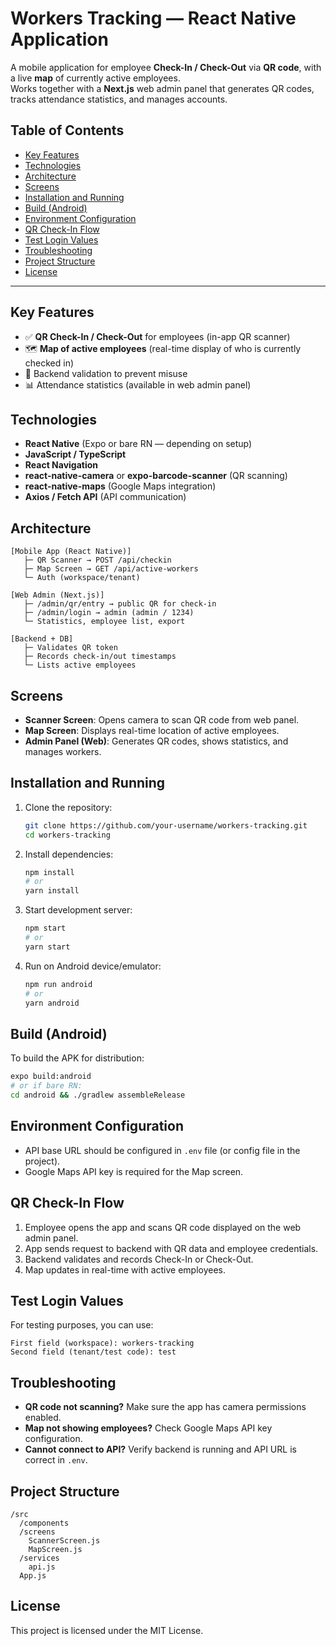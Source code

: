 # Workers Tracking — React Native Application

A mobile application for employee **Check-In / Check-Out** via **QR code**, with a live **map** of currently active employees.  
Works together with a **Next.js** web admin panel that generates QR codes, tracks attendance statistics, and manages accounts.

## Table of Contents
- [Key Features](#key-features)
- [Technologies](#technologies)
- [Architecture](#architecture)
- [Screens](#screens)
- [Installation and Running](#installation-and-running)
- [Build (Android)](#build-android)
- [Environment Configuration](#environment-configuration)
- [QR Check-In Flow](#qr-check-in-flow)
- [Test Login Values](#test-login-values)
- [Troubleshooting](#troubleshooting)
- [Project Structure](#project-structure)
- [License](#license)

---

## Key Features
- ✅ **QR Check-In / Check-Out** for employees (in-app QR scanner)
- 🗺️ **Map of active employees** (real-time display of who is currently checked in)
- 🔐 Backend validation to prevent misuse
- 📊 Attendance statistics (available in web admin panel)

## Technologies
- **React Native** (Expo or bare RN — depending on setup)
- **JavaScript / TypeScript**
- **React Navigation**
- **react-native-camera** or **expo-barcode-scanner** (QR scanning)
- **react-native-maps** (Google Maps integration)
- **Axios / Fetch API** (API communication)

## Architecture
```
[Mobile App (React Native)]
   ├─ QR Scanner → POST /api/checkin
   ├─ Map Screen → GET /api/active-workers
   └─ Auth (workspace/tenant)

[Web Admin (Next.js)]
   ├─ /admin/qr/entry → public QR for check-in
   ├─ /admin/login → admin (admin / 1234)
   └─ Statistics, employee list, export

[Backend + DB]
   ├─ Validates QR token
   ├─ Records check-in/out timestamps
   └─ Lists active employees
```

## Screens
- **Scanner Screen**: Opens camera to scan QR code from web panel.
- **Map Screen**: Displays real-time location of active employees.
- **Admin Panel (Web)**: Generates QR codes, shows statistics, and manages workers.

## Installation and Running
1. Clone the repository:
   ```bash
   git clone https://github.com/your-username/workers-tracking.git
   cd workers-tracking
   ```

2. Install dependencies:
   ```bash
   npm install
   # or
   yarn install
   ```

3. Start development server:
   ```bash
   npm start
   # or
   yarn start
   ```

4. Run on Android device/emulator:
   ```bash
   npm run android
   # or
   yarn android
   ```

## Build (Android)
To build the APK for distribution:
```bash
expo build:android
# or if bare RN:
cd android && ./gradlew assembleRelease
```

## Environment Configuration
- API base URL should be configured in `.env` file (or config file in the project).
- Google Maps API key is required for the Map screen.

## QR Check-In Flow
1. Employee opens the app and scans QR code displayed on the web admin panel.
2. App sends request to backend with QR data and employee credentials.
3. Backend validates and records Check-In or Check-Out.
4. Map updates in real-time with active employees.

## Test Login Values
For testing purposes, you can use:
```
First field (workspace): workers-tracking
Second field (tenant/test code): test
```

## Troubleshooting
- **QR code not scanning?** Make sure the app has camera permissions enabled.
- **Map not showing employees?** Check Google Maps API key configuration.
- **Cannot connect to API?** Verify backend is running and API URL is correct in `.env`.

## Project Structure
```
/src
  /components
  /screens
    ScannerScreen.js
    MapScreen.js
  /services
    api.js
  App.js
```

## License
This project is licensed under the MIT License.
